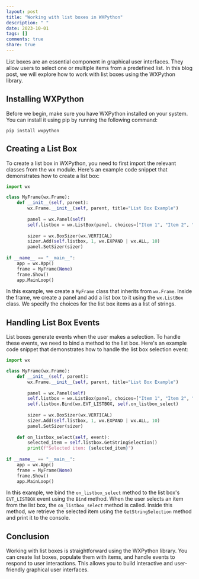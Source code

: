 ```yaml
---
layout: post
title: "Working with list boxes in WXPython"
description: " "
date: 2023-10-01
tags: []
comments: true
share: true
---
```


List boxes are an essential component in graphical user interfaces. They allow users to select one or multiple items from a predefined list. In this blog post, we will explore how to work with list boxes using the WXPython library.

## Installing WXPython

Before we begin, make sure you have WXPython installed on your system. You can install it using pip by running the following command:

```
pip install wxpython
```

## Creating a List Box

To create a list box in WXPython, you need to first import the relevant classes from the wx module. Here's an example code snippet that demonstrates how to create a list box:

```python
import wx

class MyFrame(wx.Frame):
    def __init__(self, parent):
        wx.Frame.__init__(self, parent, title="List Box Example")
        
        panel = wx.Panel(self)
        self.listbox = wx.ListBox(panel, choices=["Item 1", "Item 2", "Item 3"])
        
        sizer = wx.BoxSizer(wx.VERTICAL)
        sizer.Add(self.listbox, 1, wx.EXPAND | wx.ALL, 10)
        panel.SetSizer(sizer)
        
if __name__ == "__main__":
    app = wx.App()
    frame = MyFrame(None)
    frame.Show()
    app.MainLoop()
```

In this example, we create a `MyFrame` class that inherits from `wx.Frame`. Inside the frame, we create a panel and add a list box to it using the `wx.ListBox` class. We specify the choices for the list box items as a list of strings.

## Handling List Box Events

List boxes generate events when the user makes a selection. To handle these events, we need to bind a method to the list box. Here's an example code snippet that demonstrates how to handle the list box selection event:

```python
import wx

class MyFrame(wx.Frame):
    def __init__(self, parent):
        wx.Frame.__init__(self, parent, title="List Box Example")
        
        panel = wx.Panel(self)
        self.listbox = wx.ListBox(panel, choices=["Item 1", "Item 2", "Item 3"])
        self.listbox.Bind(wx.EVT_LISTBOX, self.on_listbox_select)
        
        sizer = wx.BoxSizer(wx.VERTICAL)
        sizer.Add(self.listbox, 1, wx.EXPAND | wx.ALL, 10)
        panel.SetSizer(sizer)
        
    def on_listbox_select(self, event):
        selected_item = self.listbox.GetStringSelection()
        print(f"Selected item: {selected_item}")
        
if __name__ == "__main__":
    app = wx.App()
    frame = MyFrame(None)
    frame.Show()
    app.MainLoop()
```

In this example, we bind the `on_listbox_select` method to the list box's `EVT_LISTBOX` event using the `Bind` method. When the user selects an item from the list box, the `on_listbox_select` method is called. Inside this method, we retrieve the selected item using the `GetStringSelection` method and print it to the console.

## Conclusion

Working with list boxes is straightforward using the WXPython library. You can create list boxes, populate them with items, and handle events to respond to user interactions. This allows you to build interactive and user-friendly graphical user interfaces.